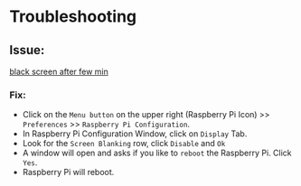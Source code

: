 # Troubleshooting

## Issue:
[black screen after few min](https://github.com/ShanuDey/YT-Remote/issues/6)

### Fix:
- Click on the `Menu button` on the upper right (Raspberry Pi Icon) >> `Preferences` >> `Raspberry Pi Configuration`.
- In Raspberry Pi Configuration Window, click on `Display` Tab.
- Look for the `Screen Blanking` row, click `Disable` and `Ok`
- A window will open and asks if you like to `reboot` the Raspberry Pi. Click `Yes`.
- Raspberry Pi will reboot.